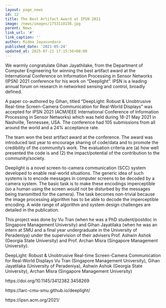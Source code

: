 ```yaml
---
layout: page_news
id: 12
title: The Best Artifact Award at IPSN 2021
image: /news/images/1753118156.jpg
parent: News
link_url: '#'
link_caption: ''
author: Ridma Jayasundara
published_date: '2021-05-24'
updated_at: 2025-07-21 17:15:56+00:00
---
```



<!-- Automated Update by GitHub Actions -->

<p>We warmly congratulate Gihan Jayathilake, from the Department of Computer Engineering for winning the best artifact award at the International Conference on Information Processing in Sensor Networks (IPSN) 2021 conference for his work on “Deeplight”. IPSN is a leading annual forum on research in networked sensing and control, broadly defined.</p><p>A paper co-authored by Gihan, titled “DeepLight: Robust &amp; Unobtrusive Real-time Screen-Camera Communication for Real-World Displays” was accepted for IPSN 2021 (ACM/IEEE International Conference of Information Processing in Sensor Networks) which was held during 18-21 May 2021 in Nashville, Tennessee, USA. The conference had 105 submissions from all around the world and a 24% acceptance rate.</p><p>The team won the best artifact award at the conference. The award was introduced last year to encourage sharing of code/data and to promote the credibility of the community’s work. The evaluation criteria are (a) how well presented the code is and (2) the impact/potential of the contribution to the community/society.</p><p>Deeplight is a novel screen-to-camera communication (SCC) system developed to enable real-world situations. The generic idea of such systems is to encode messages in computer screens to be decoded by a camera system. The basic task is to make these encodings imperceptible (so a human using the screen would not be disturbed by the messages being transmitted for the camera). The task becomes non-trivial because the image processing algorithm has to be able to decode the imperceptible encoding. A wide range of algorithm and system design challenges are detailed in the publication.</p><p>This project was done by Vu Tran (when he was a PhD student/postdoc in Singapore Management University) and Gihan Jayatilaka (when he was an intern at SMU and a final year undergraduate in the University of Peradeniya) under the supervision of their advisers Prof. Ashwin Ashok (Georgia State University) and Prof. Archan Misra (Singapore Management University).</p><p>DeepLight: Robust &amp; Unobtrusive Real-time Screen-Camera Communication for Real-World Displays Vu Tran (Singapore Management University), Gihan Jayatilaka (University of Peradeniya), Ashwin Ashok (Georgia State University), Archan Misra (Singapore Management University)</p><p>https://doi.org/10.1145/3412382.3458269</p><p>https://larc-cmu-smu.github.io/deeplight/</p><p>https://ipsn.acm.org/2021/</p>
